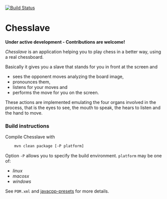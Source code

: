 [![Build Status](https://travis-ci.org/chesslave/chesslave.png)](https://travis-ci.org/chesslave/chesslave)

# Chesslave

**Under active development - Contributions are welcome!**

_Chesslave_ is an application helping you to play chess in a better way, using a real chessboard.

Basically it gives you a slave that stands for you in front at the screen and
 * sees the opponent moves analyzing the board image,
 * pronounces them,
 * listens for your moves and
 * performs the move for you on the screen.

These actions are implemented emulating the four organs involved in the process, that is the eyes to see, the mouth to speak, the hears to listen and the hand to move.

### Build instructions

Compile Chesslave with
```bash
    mvn clean package [-P platform]
```
Option `-P` allows you to specify the build environment. `platform` may be one of:
- _linux_
- _macosx_
- _windows_

See `POM.xml` and [javacpp-presets](https://github.com/bytedeco/javacpp-presets) for more details.